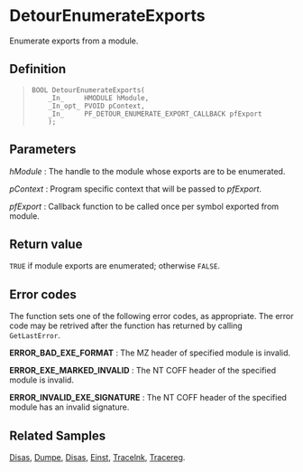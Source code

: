 DetourEnumerateExports
======================

Enumerate exports from a module.

Definition
----------

>     BOOL DetourEnumerateExports(
>         _In_     HMODULE hModule,
>         _In_opt_ PVOID pContext,
>         _In_     PF_DETOUR_ENUMERATE_EXPORT_CALLBACK pfExport
>         );

Parameters
----------

*hModule*
:   The handle to the module whose exports are to be enumerated.

*pContext*
:   Program specific context that will be passed to *pfExport*.

*pfExport*
:   Callback function to be called once per symbol exported from module.

Return value
------------

`TRUE` if module exports are enumerated; otherwise `FALSE`.

Error codes
-----------

The function sets one of the following error codes, as appropriate. The
error code may be retrived after the function has returned by calling
`GetLastError`.

**ERROR\_BAD\_EXE\_FORMAT**
:   The MZ header of specified module is invalid.

**ERROR\_EXE\_MARKED\_INVALID**
:   The NT COFF header of the specified module is invalid.

**ERROR\_INVALID\_EXE\_SIGNATURE**
:   The NT COFF header of the specified module has an invalid signature.

Related Samples
---------------

[Disas](SampleDisas.md), [Dumpe](SampleDumpe.md), [Disas](SampleDisas.md),
[Einst](SampleEinst.md), [Tracelnk](SampleTracelnk.md),
[Tracereg](SampleTracereg.md).
